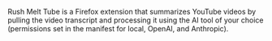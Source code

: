 Rush Melt Tube is a Firefox extension that summarizes YouTube videos by pulling the video transcript and processing it using the AI tool of your choice (permissions set in the manifest for local, OpenAI, and Anthropic).

